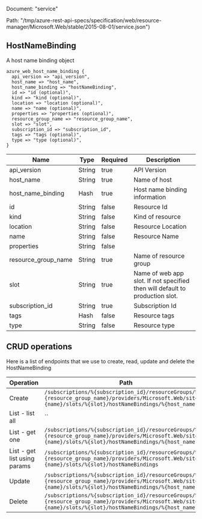 Document: "service"


Path: "/tmp/azure-rest-api-specs/specification/web/resource-manager/Microsoft.Web/stable/2015-08-01/service.json")

## HostNameBinding

A host name binding object

```puppet
azure_web_host_name_binding {
  api_version => "api_version",
  host_name => "host_name",
  host_name_binding => "hostNameBinding",
  id => "id (optional)",
  kind => "kind (optional)",
  location => "location (optional)",
  name => "name (optional)",
  properties => "properties (optional)",
  resource_group_name => "resource_group_name",
  slot => "slot",
  subscription_id => "subscription_id",
  tags => "tags (optional)",
  type => "type (optional)",
}
```

| Name        | Type           | Required       | Description       |
| ------------- | ------------- | ------------- | ------------- |
|api_version | String | true | API Version |
|host_name | String | true | Name of host |
|host_name_binding | Hash | true | Host name binding information |
|id | String | false | Resource Id |
|kind | String | false | Kind of resource |
|location | String | false | Resource Location |
|name | String | false | Resource Name |
|properties | String | false |  |
|resource_group_name | String | true | Name of resource group |
|slot | String | true | Name of web app slot. If not specified then will default to production slot. |
|subscription_id | String | true | Subscription Id |
|tags | Hash | false | Resource tags |
|type | String | false | Resource type |



## CRUD operations

Here is a list of endpoints that we use to create, read, update and delete the HostNameBinding

| Operation | Path | Verb | Description | OperationID |
| ------------- | ------------- | ------------- | ------------- | ------------- |
|Create|`/subscriptions/%{subscription_id}/resourceGroups/%{resource_group_name}/providers/Microsoft.Web/sites/%{name}/slots/%{slot}/hostNameBindings/%{host_name}`|Put||Sites_CreateOrUpdateSiteHostNameBindingSlot|
|List - list all|``||||
|List - get one|`/subscriptions/%{subscription_id}/resourceGroups/%{resource_group_name}/providers/Microsoft.Web/sites/%{name}/slots/%{slot}/hostNameBindings/%{host_name}`|Get||Sites_GetSiteHostNameBindingSlot|
|List - get list using params|`/subscriptions/%{subscription_id}/resourceGroups/%{resource_group_name}/providers/Microsoft.Web/sites/%{name}/slots/%{slot}/hostNameBindings`|Get||Sites_GetSiteHostNameBindingsSlot|
|Update|`/subscriptions/%{subscription_id}/resourceGroups/%{resource_group_name}/providers/Microsoft.Web/sites/%{name}/slots/%{slot}/hostNameBindings/%{host_name}`|Put||Sites_CreateOrUpdateSiteHostNameBindingSlot|
|Delete|`/subscriptions/%{subscription_id}/resourceGroups/%{resource_group_name}/providers/Microsoft.Web/sites/%{name}/slots/%{slot}/hostNameBindings/%{host_name}`|Delete||Sites_DeleteSiteHostNameBindingSlot|
